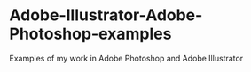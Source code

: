 # Adobe-Illustrator-Adobe-Photoshop-examples
Examples of my work in Adobe Photoshop and Adobe Illustrator
